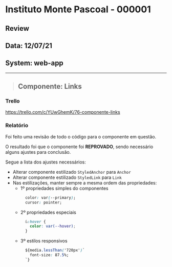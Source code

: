 # Instituto Monte Pascoal - 000001

## **Review**
## Data: 12/07/21
## System: web-app

***

> ## Componente: Links 

### Trello
https://trello.com/c/YUwGhemK/76-componente-links  

### Relatório  
Foi feito uma revisão de todo o código para o componente em questão.  
<!-- O resultado foi que o componente foi **APROVADO** e o mesmo será movido para "Revisão Aprovada* e entrara em produção no proximo deploy.   -->

O resultado foi que o componente foi **REPROVADO**, sendo necessário alguns ajustes para conclusão.

Segue a lista dos ajustes necessários:

- Alterar componente estilizado `StyledAnchor` para `Anchor`  
- Alterar componente estilizado `StyledLink` para `Link`  
- Nas estilizações, manter sempre a mesma ordem das propriedades:
  - 1º propriedades simples do componentes  
    ```css
      color: var(--primary);
      cursor: pointer;
    ```
  - 2º propriedades especiais
    ```css
      &:hover {
        color: var(--hover);
      }
    ```
  - 3º estilos responsivos
    ```css
      ${media.lessThan('720px')`
        font-size: 87.5%;
      `}
    ```